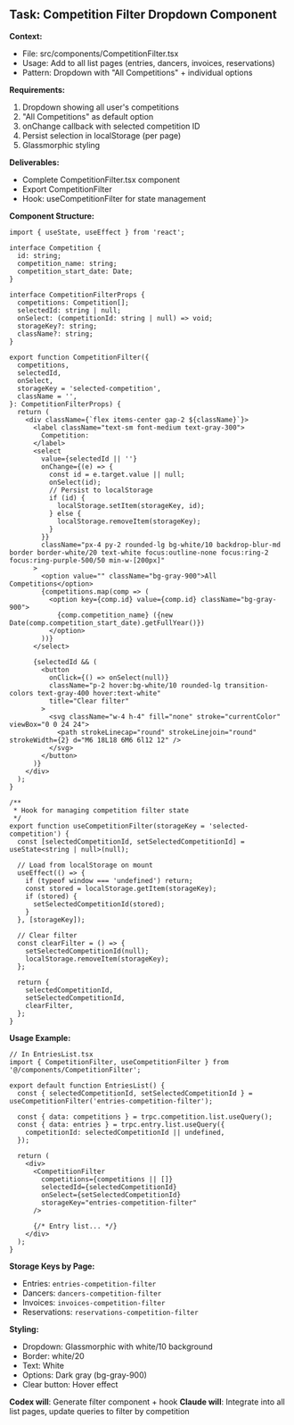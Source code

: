## Task: Competition Filter Dropdown Component

**Context:**
- File: src/components/CompetitionFilter.tsx
- Usage: Add to all list pages (entries, dancers, invoices, reservations)
- Pattern: Dropdown with "All Competitions" + individual options

**Requirements:**
1. Dropdown showing all user's competitions
2. "All Competitions" as default option
3. onChange callback with selected competition ID
4. Persist selection in localStorage (per page)
5. Glassmorphic styling

**Deliverables:**
- Complete CompetitionFilter.tsx component
- Export CompetitionFilter
- Hook: useCompetitionFilter for state management

**Component Structure:**
```tsx
import { useState, useEffect } from 'react';

interface Competition {
  id: string;
  competition_name: string;
  competition_start_date: Date;
}

interface CompetitionFilterProps {
  competitions: Competition[];
  selectedId: string | null;
  onSelect: (competitionId: string | null) => void;
  storageKey?: string;
  className?: string;
}

export function CompetitionFilter({
  competitions,
  selectedId,
  onSelect,
  storageKey = 'selected-competition',
  className = '',
}: CompetitionFilterProps) {
  return (
    <div className={`flex items-center gap-2 ${className}`}>
      <label className="text-sm font-medium text-gray-300">
        Competition:
      </label>
      <select
        value={selectedId || ''}
        onChange={(e) => {
          const id = e.target.value || null;
          onSelect(id);
          // Persist to localStorage
          if (id) {
            localStorage.setItem(storageKey, id);
          } else {
            localStorage.removeItem(storageKey);
          }
        }}
        className="px-4 py-2 rounded-lg bg-white/10 backdrop-blur-md border border-white/20 text-white focus:outline-none focus:ring-2 focus:ring-purple-500/50 min-w-[200px]"
      >
        <option value="" className="bg-gray-900">All Competitions</option>
        {competitions.map(comp => (
          <option key={comp.id} value={comp.id} className="bg-gray-900">
            {comp.competition_name} ({new Date(comp.competition_start_date).getFullYear()})
          </option>
        ))}
      </select>

      {selectedId && (
        <button
          onClick={() => onSelect(null)}
          className="p-2 hover:bg-white/10 rounded-lg transition-colors text-gray-400 hover:text-white"
          title="Clear filter"
        >
          <svg className="w-4 h-4" fill="none" stroke="currentColor" viewBox="0 0 24 24">
            <path strokeLinecap="round" strokeLinejoin="round" strokeWidth={2} d="M6 18L18 6M6 6l12 12" />
          </svg>
        </button>
      )}
    </div>
  );
}

/**
 * Hook for managing competition filter state
 */
export function useCompetitionFilter(storageKey = 'selected-competition') {
  const [selectedCompetitionId, setSelectedCompetitionId] = useState<string | null>(null);

  // Load from localStorage on mount
  useEffect(() => {
    if (typeof window === 'undefined') return;
    const stored = localStorage.getItem(storageKey);
    if (stored) {
      setSelectedCompetitionId(stored);
    }
  }, [storageKey]);

  // Clear filter
  const clearFilter = () => {
    setSelectedCompetitionId(null);
    localStorage.removeItem(storageKey);
  };

  return {
    selectedCompetitionId,
    setSelectedCompetitionId,
    clearFilter,
  };
}
```

**Usage Example:**
```tsx
// In EntriesList.tsx
import { CompetitionFilter, useCompetitionFilter } from '@/components/CompetitionFilter';

export default function EntriesList() {
  const { selectedCompetitionId, setSelectedCompetitionId } = useCompetitionFilter('entries-competition-filter');

  const { data: competitions } = trpc.competition.list.useQuery();
  const { data: entries } = trpc.entry.list.useQuery({
    competitionId: selectedCompetitionId || undefined,
  });

  return (
    <div>
      <CompetitionFilter
        competitions={competitions || []}
        selectedId={selectedCompetitionId}
        onSelect={setSelectedCompetitionId}
        storageKey="entries-competition-filter"
      />

      {/* Entry list... */}
    </div>
  );
}
```

**Storage Keys by Page:**
- Entries: `entries-competition-filter`
- Dancers: `dancers-competition-filter`
- Invoices: `invoices-competition-filter`
- Reservations: `reservations-competition-filter`

**Styling:**
- Dropdown: Glassmorphic with white/10 background
- Border: white/20
- Text: White
- Options: Dark gray (bg-gray-900)
- Clear button: Hover effect

**Codex will**: Generate filter component + hook
**Claude will**: Integrate into all list pages, update queries to filter by competition
